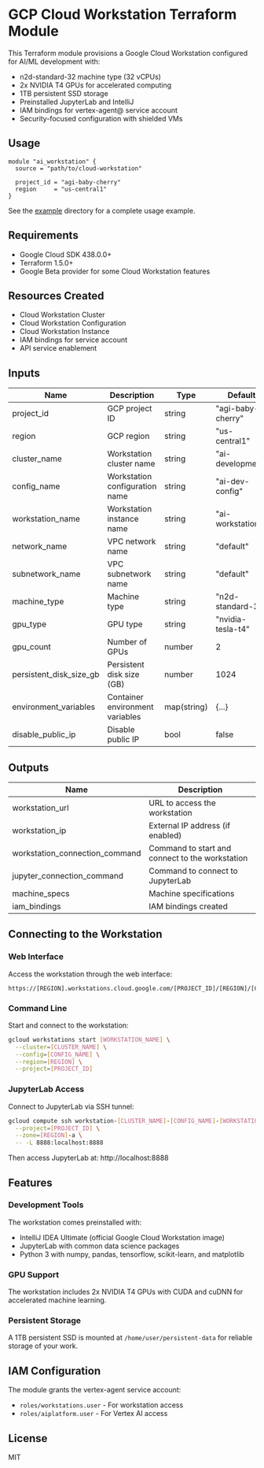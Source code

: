 # GCP Cloud Workstation Terraform Module

This Terraform module provisions a Google Cloud Workstation configured for AI/ML development with:

- n2d-standard-32 machine type (32 vCPUs)
- 2x NVIDIA T4 GPUs for accelerated computing
- 1TB persistent SSD storage
- Preinstalled JupyterLab and IntelliJ
- IAM bindings for vertex-agent@ service account
- Security-focused configuration with shielded VMs

## Usage

```hcl
module "ai_workstation" {
  source = "path/to/cloud-workstation"

  project_id = "agi-baby-cherry"
  region     = "us-central1"
}
```

See the [example](./example) directory for a complete usage example.

## Requirements

- Google Cloud SDK 438.0.0+
- Terraform 1.5.0+
- Google Beta provider for some Cloud Workstation features

## Resources Created

- Cloud Workstation Cluster
- Cloud Workstation Configuration
- Cloud Workstation Instance
- IAM bindings for service account
- API service enablement

## Inputs

| Name | Description | Type | Default | Required |
|------|-------------|------|---------|----------|
| project_id | GCP project ID | string | "agi-baby-cherry" | yes |
| region | GCP region | string | "us-central1" | no |
| cluster_name | Workstation cluster name | string | "ai-development" | no |
| config_name | Workstation configuration name | string | "ai-dev-config" | no |
| workstation_name | Workstation instance name | string | "ai-workstation" | no |
| network_name | VPC network name | string | "default" | no |
| subnetwork_name | VPC subnetwork name | string | "default" | no |
| machine_type | Machine type | string | "n2d-standard-32" | no |
| gpu_type | GPU type | string | "nvidia-tesla-t4" | no |
| gpu_count | Number of GPUs | number | 2 | no |
| persistent_disk_size_gb | Persistent disk size (GB) | number | 1024 | no |
| environment_variables | Container environment variables | map(string) | {...} | no |
| disable_public_ip | Disable public IP | bool | false | no |

## Outputs

| Name | Description |
|------|-------------|
| workstation_url | URL to access the workstation |
| workstation_ip | External IP address (if enabled) |
| workstation_connection_command | Command to start and connect to the workstation |
| jupyter_connection_command | Command to connect to JupyterLab |
| machine_specs | Machine specifications |
| iam_bindings | IAM bindings created |

## Connecting to the Workstation

### Web Interface

Access the workstation through the web interface:

```
https://[REGION].workstations.cloud.google.com/[PROJECT_ID]/[REGION]/[CLUSTER_NAME]/[CONFIG_NAME]/[WORKSTATION_NAME]
```

### Command Line

Start and connect to the workstation:

```bash
gcloud workstations start [WORKSTATION_NAME] \
  --cluster=[CLUSTER_NAME] \
  --config=[CONFIG_NAME] \
  --region=[REGION] \
  --project=[PROJECT_ID]
```

### JupyterLab Access

Connect to JupyterLab via SSH tunnel:

```bash
gcloud compute ssh workstation-[CLUSTER_NAME]-[CONFIG_NAME]-[WORKSTATION_NAME] \
  --project=[PROJECT_ID] \
  --zone=[REGION]-a \
  -- -L 8888:localhost:8888
```

Then access JupyterLab at: http://localhost:8888

## Features

### Development Tools

The workstation comes preinstalled with:

- IntelliJ IDEA Ultimate (official Google Cloud Workstation image)
- JupyterLab with common data science packages
- Python 3 with numpy, pandas, tensorflow, scikit-learn, and matplotlib

### GPU Support

The workstation includes 2x NVIDIA T4 GPUs with CUDA and cuDNN for accelerated machine learning.

### Persistent Storage

A 1TB persistent SSD is mounted at `/home/user/persistent-data` for reliable storage of your work.

## IAM Configuration

The module grants the vertex-agent service account:

- `roles/workstations.user` - For workstation access
- `roles/aiplatform.user` - For Vertex AI access

## License

MIT
